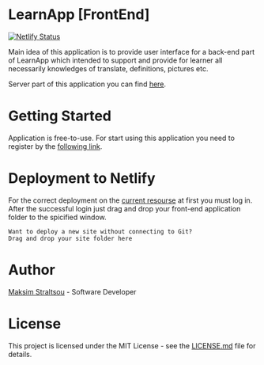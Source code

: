 # LearnApp [FrontEnd]
[![Netlify Status](https://api.netlify.com/api/v1/badges/b177d993-28ae-4172-bafd-c4da402ef7fc/deploy-status)](https://app.netlify.com/sites/learn-app/deploys)

Main idea of this application is to provide user interface for a back-end part of LearnApp which intended to support and provide for learner all necessarily knowledges of translate, definitions, pictures etc.

Server part of this application you can find [here](https://github.com/teachmeskills-dotnet/TMS-DotNet02-Straltsou).

# Getting Started

Application is free-to-use. For start using this application you need to register by the [following link](https://learn-app.netlify.app).

# Deployment to Netlify
For the correct deployment on the [current resourse](https://www.netlify.com/) at first you must log in. After the successful login just drag and drop your front-end application folder to the spicified window.

```
Want to deploy a new site without connecting to Git?
Drag and drop your site folder here
```


# Author
[Maksim Straltsou](https://github.com/green1971weekend) - Software Developer

# License
This project is licensed under the MIT License - see the [LICENSE.md](https://github.com/green1971weekend/TelegramBot/blob/master/LICENSE) file for details.